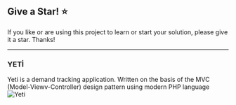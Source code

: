 ## Give a Star! :star:
If you like or are using this project to learn or start your solution, please give it a star. Thanks!
<hr>

### YETİ

Yeti is a demand tracking application. Written on the basis of the MVC (Model-Viewv-Controller) design pattern using modern PHP language
![Yeti](https://github.com/NisanurBulut/Yeti/blob/master/Trailers/Trailer_Yeti.gif)